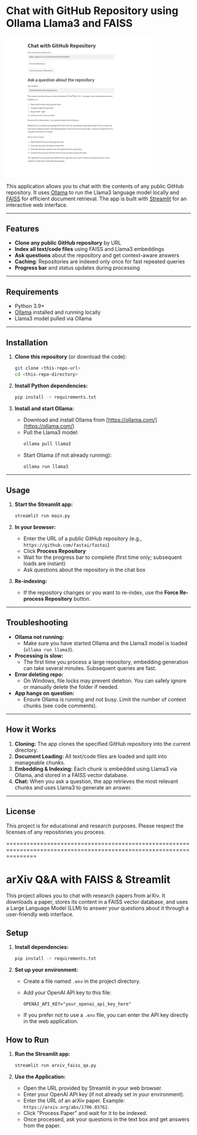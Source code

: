 # Chat with GitHub Repository using Ollama Llama3 and FAISS

<img src="software_images/ChatWithGitHub.JPG" width="400"/>

This application allows you to chat with the contents of any public GitHub repository. It uses [Ollama](https://ollama.com/) to run the Llama3 language model locally and [FAISS](https://github.com/facebookresearch/faiss) for efficient document retrieval. The app is built with [Streamlit](https://streamlit.io/) for an interactive web interface.

---

## Features
- **Clone any public GitHub repository** by URL
- **Index all text/code files** using FAISS and Llama3 embeddings
- **Ask questions** about the repository and get context-aware answers
- **Caching**: Repositories are indexed only once for fast repeated queries
- **Progress bar** and status updates during processing

---

## Requirements
- Python 3.9+
- [Ollama](https://ollama.com/) installed and running locally
- Llama3 model pulled via Ollama

---

## Installation

1. **Clone this repository** (or download the code):
    ```bash
    git clone <this-repo-url>
    cd <this-repo-directory>
    ```

2. **Install Python dependencies:**
    ```bash
    pip install -r requirements.txt
    ```

3. **Install and start Ollama:**
    - Download and install Ollama from [https://ollama.com/](https://ollama.com/)
    - Pull the Llama3 model:
      ```bash
      ollama pull llama3
      ```
    - Start Ollama (if not already running):
      ```bash
      ollama run llama3
      ```

---

## Usage

1. **Start the Streamlit app:**
    ```bash
    streamlit run main.py
    ```

2. **In your browser:**
    - Enter the URL of a public GitHub repository (e.g., `https://github.com/fastai/fastai`)
    - Click **Process Repository**
    - Wait for the progress bar to complete (first time only; subsequent loads are instant)
    - Ask questions about the repository in the chat box

3. **Re-indexing:**
    - If the repository changes or you want to re-index, use the **Force Re-process Repository** button.

---

## Troubleshooting

- **Ollama not running:**
  - Make sure you have started Ollama and the Llama3 model is loaded (`ollama run llama3`).
- **Processing is slow:**
  - The first time you process a large repository, embedding generation can take several minutes. Subsequent queries are fast.
- **Error deleting repo:**
  - On Windows, file locks may prevent deletion. You can safely ignore or manually delete the folder if needed.
- **App hangs on question:**
  - Ensure Ollama is running and not busy. Limit the number of context chunks (see code comments).

---

## How it Works

1. **Cloning:** The app clones the specified GitHub repository into the current directory.
2. **Document Loading:** All text/code files are loaded and split into manageable chunks.
3. **Embedding & Indexing:** Each chunk is embedded using Llama3 via Ollama, and stored in a FAISS vector database.
4. **Chat:** When you ask a question, the app retrieves the most relevant chunks and uses Llama3 to generate an answer.

---

## License
This project is for educational and research purposes. Please respect the licenses of any repositories you process. 

=====================================================================================================================


# arXiv Q&A with FAISS & Streamlit

This project allows you to chat with research papers from arXiv. It downloads a paper, stores its content in a FAISS vector database, and uses a Large Language Model (LLM) to answer your questions about it through a user-friendly web interface.

## Setup

1.  **Install dependencies:**
    
    ```bash
    pip install -r requirements.txt
    ```
    
2.  **Set up your environment:**
    
    *   Create a file named `.env` in the project directory.
    *   Add your OpenAI API key to this file:
        
        ```
        OPENAI_API_KEY="your_openai_api_key_here"
        ```
    *   If you prefer not to use a `.env` file, you can enter the API key directly in the web application.

## How to Run

1.  **Run the Streamlit app:**
    
    ```bash
    streamlit run arxiv_faiss_qa.py
    ```
    
2.  **Use the Application:**
    
    *   Open the URL provided by Streamlit in your web browser.
    *   Enter your OpenAI API key (if not already set in your environment).
    *   Enter the URL of an arXiv paper. Example: `https://arxiv.org/abs/1706.03762`.
    *   Click "Process Paper" and wait for it to be indexed.
    *   Once processed, ask your questions in the text box and get answers from the paper. 

